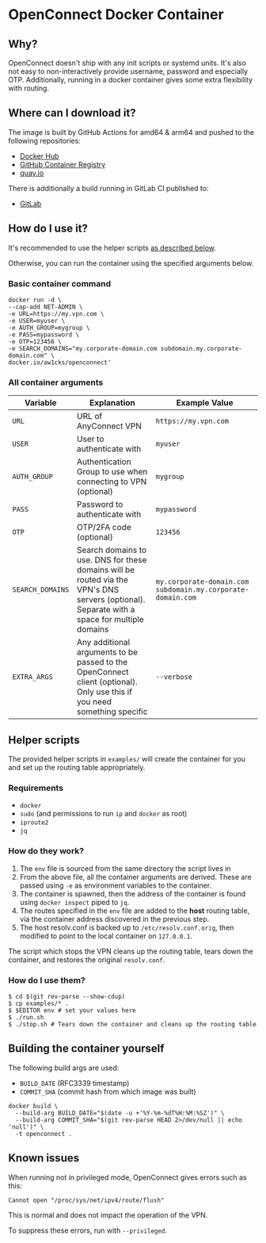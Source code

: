 # OpenConnect Docker Container

## Why?

OpenConnect doesn't ship with any init scripts or systemd units.
It's also not easy to non-interactively provide username, password and especially OTP.
Additionally, running in a docker container gives some extra flexibility with routing.

## Where can I download it?

The image is built by GitHub Actions for amd64 & arm64 and pushed to the following repositories:

 - [Docker Hub](https://hub.docker.com/r/aw1cks/openconnect)
 - [GitHub Container Registry](https://github.com/users/aw1cks/packages/container/package/openconnect)
 - [quay.io](https://quay.io/repository/aw1cks/openconnect)

 There is additionally a build running in GitLab CI published to:

 - [GitLab](https://gitlab.com/aw1cks/openconnect/container_registry/2011097)

## How do I use it?

It's recommended to use the helper scripts [as described below](#helper-scripts).

Otherwise, you can run the container using the specified arguments below.

### Basic container command

```shell
docker run -d \
--cap-add NET-ADMIN \
-e URL=https://my.vpn.com \
-e USER=myuser \
-e AUTH_GROUP=mygroup \
-e PASS=mypassword \
-e OTP=123456 \
-e SEARCH_DOMAINS="my.corporate-domain.com subdomain.my.corporate-domain.com" \
docker.io/aw1cks/openconnect'
```

### All container arguments

| Variable         | Explanation                                                                                                                                  | Example Value                                               |
|------------------|----------------------------------------------------------------------------------------------------------------------------------------------|-------------------------------------------------------------|
| `URL`            | URL of AnyConnect VPN                                                                                                                        | `https://my.vpn.com`                                        |
| `USER`           | User to authenticate with                                                                                                                    | `myuser`                                                    |
| `AUTH_GROUP`     | Authentication Group to use when connecting to VPN (optional)                                                                                | `mygroup`                                                   |
| `PASS`           | Password to authenticate with                                                                                                                | `mypassword`                                                |
| `OTP`            | OTP/2FA code (optional)                                                                                                                      | `123456`                                                    |
| `SEARCH_DOMAINS` | Search domains to use. DNS for these domains will be routed via the VPN's DNS servers (optional). Separate with a space for multiple domains | `my.corporate-domain.com subdomain.my.corporate-domain.com` |
| `EXTRA_ARGS`     | Any additional arguments to be passed to the OpenConnect client (optional). Only use this if you need something specific                     | `--verbose`                                                 |

## Helper scripts

The provided helper scripts in `examples/` will create the container for you and set up the routing table appropriately.

### Requirements
 - `docker`
 - `sudo` (and permissions to run `ip` and `docker` as root)
 - `iproute2`
 - `jq`

### How do they work?

1. The `env` file is sourced from the same directory the script lives in
2. From the above file, all the container arguments are derived. These are passed using `-e` as environment variables to the container.
3. The container is spawned, then the address of the container is found using `docker inspect` piped to `jq`.
4. The routes specified in the `env` file are added to the **host** routing table, via the container address discovered in the previous step.
5. The host resolv.conf is backed up to `/etc/resolv.conf.orig`, then modified to point to the local container on `127.0.0.1`.

The script which stops the VPN cleans up the routing table, tears down the container, and restores the original `resolv.conf`.

### How do I use them?

```shell
$ cd $(git rev-parse --show-cdup)
$ cp examples/* .
$ $EDITOR env # set your values here
$ ./run.sh
$ ./stop.sh # Tears down the container and cleans up the routing table
```

## Building the container yourself

The following build args are used:

 - `BUILD_DATE` (RFC3339 timestamp)
 - `COMMIT_SHA` (commit hash from which image was built)

```shell
docker build \
  --build-arg BUILD_DATE="$(date -u +'%Y-%m-%dT%H:%M:%SZ')" \
  --build-arg COMMIT_SHA="$(git rev-parse HEAD 2>/dev/null || echo 'null')" \
  -t openconnect .
```

## Known issues

When running not in privileged mode, OpenConnect gives errors such as this:

`Cannot open "/proc/sys/net/ipv4/route/flush"`

This is normal and does not impact the operation of the VPN.

To suppress these errors, run with `--privileged`.


